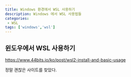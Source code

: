 ```yaml
---
title: Windows 환경에서 WSL 사용하기
description: Windows 에서 WSL 사용법들
categories:
 - WSL
tags: ['windows','wsl']
---
```



<!-- more -->

## 윈도우에서 WSL 사용하기

https://www.44bits.io/ko/post/wsl2-install-and-basic-usage

정말 괜찮은 사이트를 찾았다. 


